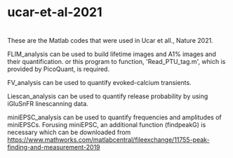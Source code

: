 # ucar-et-al-2021
# 
These are the Matlab codes that were used in Ucar et all., Nature 2021.

FLIM_analysis can be used to build lifetime images and A1% images and their quantification. 
   or this program to function, 'Read_PTU_tag.m', which is provided by PicoQuant, is required.

FV_analysis can be used to quantify evoked-calcium transients. 

Liescan_analysis can be used to quantify release probability by using iGluSnFR linescanning data.

miniEPSC_analysis can be used to quantify frequencies and amplitudes of miniEPSCs.
  Forusing miniEPSC, an additional function (findpeakG) is necessary which can be downloaded from 
  https://www.mathworks.com/matlabcentral/fileexchange/11755-peak-finding-and-measurement-2019 
      
